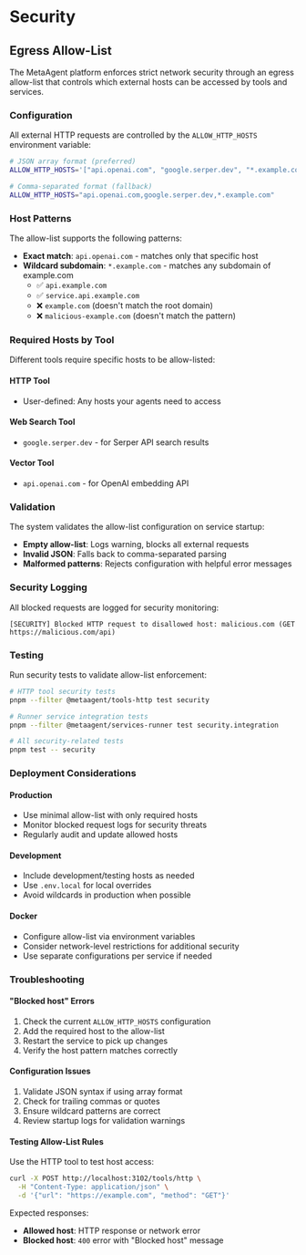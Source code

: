 # Security

## Egress Allow-List

The MetaAgent platform enforces strict network security through an egress allow-list that controls which external hosts can be accessed by tools and services.

### Configuration

All external HTTP requests are controlled by the `ALLOW_HTTP_HOSTS` environment variable:

```bash
# JSON array format (preferred)
ALLOW_HTTP_HOSTS='["api.openai.com", "google.serper.dev", "*.example.com"]'

# Comma-separated format (fallback)
ALLOW_HTTP_HOSTS="api.openai.com,google.serper.dev,*.example.com"
```

### Host Patterns

The allow-list supports the following patterns:

- **Exact match**: `api.openai.com` - matches only that specific host
- **Wildcard subdomain**: `*.example.com` - matches any subdomain of example.com
  - ✅ `api.example.com`
  - ✅ `service.api.example.com`
  - ❌ `example.com` (doesn't match the root domain)
  - ❌ `malicious-example.com` (doesn't match the pattern)

### Required Hosts by Tool

Different tools require specific hosts to be allow-listed:

#### HTTP Tool
- User-defined: Any hosts your agents need to access

#### Web Search Tool
- `google.serper.dev` - for Serper API search results

#### Vector Tool
- `api.openai.com` - for OpenAI embedding API

### Validation

The system validates the allow-list configuration on service startup:

- **Empty allow-list**: Logs warning, blocks all external requests
- **Invalid JSON**: Falls back to comma-separated parsing
- **Malformed patterns**: Rejects configuration with helpful error messages

### Security Logging

All blocked requests are logged for security monitoring:

```
[SECURITY] Blocked HTTP request to disallowed host: malicious.com (GET https://malicious.com/api)
```

### Testing

Run security tests to validate allow-list enforcement:

```bash
# HTTP tool security tests
pnpm --filter @metaagent/tools-http test security

# Runner service integration tests  
pnpm --filter @metaagent/services-runner test security.integration

# All security-related tests
pnpm test -- security
```

### Deployment Considerations

#### Production
- Use minimal allow-list with only required hosts
- Monitor blocked request logs for security threats
- Regularly audit and update allowed hosts

#### Development
- Include development/testing hosts as needed
- Use `.env.local` for local overrides
- Avoid wildcards in production when possible

#### Docker
- Configure allow-list via environment variables
- Consider network-level restrictions for additional security
- Use separate configurations per service if needed

### Troubleshooting

#### "Blocked host" Errors
1. Check the current `ALLOW_HTTP_HOSTS` configuration
2. Add the required host to the allow-list
3. Restart the service to pick up changes
4. Verify the host pattern matches correctly

#### Configuration Issues
1. Validate JSON syntax if using array format
2. Check for trailing commas or quotes
3. Ensure wildcard patterns are correct
4. Review startup logs for validation warnings

#### Testing Allow-List Rules
Use the HTTP tool to test host access:

```bash
curl -X POST http://localhost:3102/tools/http \
  -H "Content-Type: application/json" \
  -d '{"url": "https://example.com", "method": "GET"}'
```

Expected responses:
- **Allowed host**: HTTP response or network error
- **Blocked host**: `400` error with "Blocked host" message
